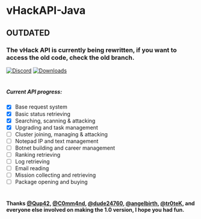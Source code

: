 
# vHackAPI-Java

## OUTDATED
### The vHack API is currently being rewritten, if you want to access the old code, check the old branch.
[![Discord](https://img.shields.io/badge/Chat-%20on%20Discord-738bd7.svg?style=flat-square)](https://discord.gg/52MtBDp) [![Downloads](https://img.shields.io/github/downloads/OlympicCode/vHackAPI-Java/total.svg?style=flat-square)]()
#
##### Current API progress:
- [x] Base request system
- [x] Basic status retrieving
- [x] Searching, scanning & attacking
- [x] Upgrading and task management
- [ ] Cluster joining, managing & attacking
- [ ] Notepad IP and text management
- [ ] Botnet building and career management
- [ ] Ranking retrieving
- [ ] Log retrieving
- [ ] Email reading
- [ ] Mission collecting and retrieving
- [ ] Package opening and buying
#
#### Thanks [@Qup42](https://github.com/Qup42), [@C0mm4nd](https://github.com/C0mm4nd), [@dude24760](https://github.com/dude24760), [@angelbirth](https://github.com/angelbirth), [@tr0teK](https://github.com/tr0teK), and everyone else involved on making the 1.0 version, I hope you had fun.
